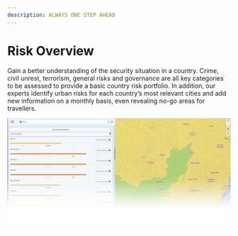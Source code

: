 ```yaml
---
description: ALWAYS ONE STEP AHEAD
---
```


# Risk Overview

Gain a better understanding of the security situation in a country. Crime, civil unrest, terrorism, general risks and governance are all key categories to be assessed to provide a basic country risk portfolio. In addition, our experts identify urban risks for each country’s most relevant cities and add new information on a monthly basis, even revealing no-go areas for travellers.

![](../.gitbook/assets/p43-img02_axa%20%284%29.jpg)

